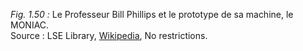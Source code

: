 *Fig. 1.50 :* Le Professeur Bill Phillips et le prototype de sa machine, le MONIAC.   
Source : LSE Library, [Wikipedia](https://de.wikipedia.org/wiki/MONIAC#/media/Datei:Phillips_and_MONIAC_LSE.jpg), No restrictions.